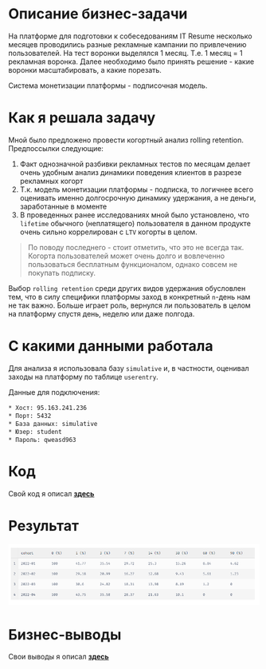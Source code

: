 # Описание бизнес-задачи

На платформе для подготовки к собеседованиям IT Resume несколько месяцев проводились разные рекламные кампании по привлечению пользователей. На тест воронки выделялся 1 месяц. Т.е. 1 месяц = 1 рекламная воронка. Далее необходимо было принять решение - какие воронки масштабировать, а какие порезать. 

Система монетизации платформы - подписочная модель. 

# Как я решала задачу

Мной было предложено провести когортный анализ rolling retention. Предпоссылки следующие: 

1. Факт однозначной разбивки рекламных тестов по месяцам делает очень удобным анализ динамики поведения клиентов в разрезе рекламных когорт 
2. Т.к. модель монетизации платформы - подписка, то логичнее всего оценивать именно долгосрочную динамику удержания, а не деньги, заработанные в моменте
3. В проведенных ранее исследованиях мной было установлено, что `lifetime` обычного (неплатящего) пользователя в данном продукте очень сильно коррелирован с `LTV` когорты в целом. 

> По поводу последнего - стоит отметить, что это не всегда так. Когорта пользователей может очень долго и вовлеченно пользоваться бесплатным функционалом, однако совсем не покупать подписку. 

Выбор `rolling retention` среди других видов удержания обусловлен тем, что в силу специфики платформы заход в конкретный `n`-день нам не так важно. Больше играет роль, вернулся ли пользователь в целом на платформу спустя день, неделю или даже полгода. 

# С какими данными работала 

Для анализа я использовала базу `simulative` и, в частности, оценивал заходы на платформу по таблице `userentry`.

Данные для подключения:

```
* Хост: 95.163.241.236
* Порт: 5432
* База данных: simulative
* Юзер: student
* Пароль: qweasd963
```

# Код

Свой код я описал [**здесь**](script.sql)

# Результат

![cohort](img.png)

# Бизнес-выводы

Свои выводы я описал [**здесь**](insights.md)
